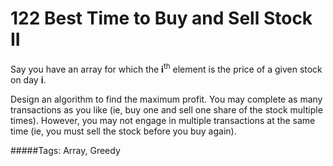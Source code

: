 # 122 Best Time to Buy and Sell Stock II

Say you have an array for which the **i**<sup>th</sup> element is the price of a given stock on day **i**.

Design an algorithm to find the maximum profit. You may complete as many transactions as you like (ie, buy one and sell one share of the stock multiple times). However, you may not engage in multiple transactions at the same time (ie, you must sell the stock before you buy again).

#####Tags:
Array, Greedy